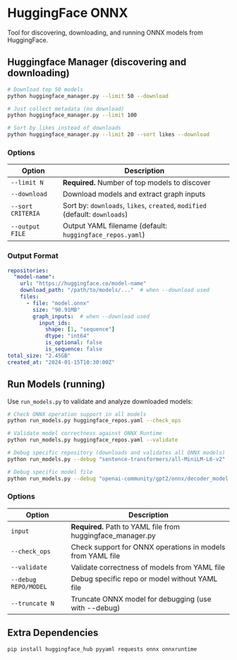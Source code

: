 # HuggingFace ONNX

Tool for discovering, downloading, and running ONNX models from HuggingFace.

## Huggingface Manager (discovering and downloading)

```bash
# Download top 50 models
python huggingface_manager.py --limit 50 --download

# Just collect metadata (no download)
python huggingface_manager.py --limit 100

# Sort by likes instead of downloads
python huggingface_manager.py --limit 20 --sort likes --download
```

### Options

| Option | Description |
|--------|-------------|
| `--limit N` | **Required.** Number of top models to discover |
| `--download` | Download models and extract graph inputs |
| `--sort CRITERIA` | Sort by: `downloads`, `likes`, `created`, `modified` (default: `downloads`) |
| `--output FILE` | Output YAML filename (default: `huggingface_repos.yaml`) |

### Output Format

```yaml
repositories:
  "model-name":
    url: "https://huggingface.co/model-name"
    download_path: "/path/to/models/..."  # when --download used
    files:
      - file: "model.onnx"
        size: "90.91MB"
        graph_inputs:  # when --download used
          input_ids:
            shape: [1, "sequence"]
            dtype: "int64"
            is_optional: false
            is_sequence: false
total_size: "2.45GB"
created_at: "2024-01-15T10:30:00Z"
```

## Run Models (running)

Use `run_models.py` to validate and analyze downloaded models:

```bash
# Check ONNX operation support in all models
python run_models.py huggingface_repos.yaml --check_ops

# Validate model correctness against ONNX Runtime
python run_models.py huggingface_repos.yaml --validate

# Debug specific repository (downloads and validates all ONNX models)
python run_models.py --debug "sentence-transformers/all-MiniLM-L6-v2"

# Debug specific model file
python run_models.py --debug "openai-community/gpt2/onnx/decoder_model.onnx"
```

### Options

| Option | Description |
|--------|-------------|
| `input` | **Required.** Path to YAML file from huggingface_manager.py |
| `--check_ops` | Check support for ONNX operations in models from YAML file |
| `--validate` | Validate correctness of models from YAML file |
| `--debug REPO/MODEL` | Debug specific repo or model without YAML file |
| `--truncate N` | Truncate ONNX model for debugging (use with --debug) |

## Extra Dependencies

```bash
pip install huggingface_hub pyyaml requests onnx onnxruntime
```